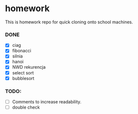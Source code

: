 # homework
This is homework repo for quick cloning onto school machines.
### DONE
- [x] ciag
- [x] fibonacci
- [x] silnia
- [x] hanoi 
- [X] NWD rekurencja 
- [X] select sort
- [X] bubblesort 
### TODO:
- [ ] Comments to increase readability.
- [ ] double check
